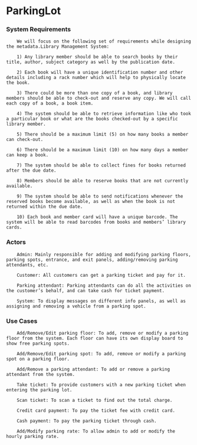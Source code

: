 # ParkingLot

### System Requirements

        We will focus on the following set of requirements while designing the metadata.Library Management System:

        1) Any library member should be able to search books by their title, author, subject category as well by the publication date.

        2) Each book will have a unique identification number and other details including a rack number which will help to physically locate the book.

        3) There could be more than one copy of a book, and library members should be able to check-out and reserve any copy. We will call each copy of a book, a book item.

        4) The system should be able to retrieve information like who took a particular book or what are the books checked-out by a specific library member.

        5) There should be a maximum limit (5) on how many books a member can check-out.

        6) There should be a maximum limit (10) on how many days a member can keep a book.

        7) The system should be able to collect fines for books returned after the due date.

        8) Members should be able to reserve books that are not currently available.

        9) The system should be able to send notifications whenever the reserved books become available, as well as when the book is not returned within the due date.

        10) Each book and member card will have a unique barcode. The system will be able to read barcodes from books and members’ library cards.


### Actors

        Admin: Mainly responsible for adding and modifying parking floors, parking spots, entrance, and exit panels, adding/removing parking attendants, etc.

        Customer: All customers can get a parking ticket and pay for it.

        Parking attendant: Parking attendants can do all the activities on the customer’s behalf, and can take cash for ticket payment.

        System: To display messages on different info panels, as well as assigning and removing a vehicle from a parking spot.

### Use Cases

        Add/Remove/Edit parking floor: To add, remove or modify a parking floor from the system. Each floor can have its own display board to show free parking spots.

        Add/Remove/Edit parking spot: To add, remove or modify a parking spot on a parking floor.

        Add/Remove a parking attendant: To add or remove a parking attendant from the system.

        Take ticket: To provide customers with a new parking ticket when entering the parking lot.

        Scan ticket: To scan a ticket to find out the total charge.

        Credit card payment: To pay the ticket fee with credit card.

        Cash payment: To pay the parking ticket through cash.

        Add/Modify parking rate: To allow admin to add or modify the hourly parking rate.
